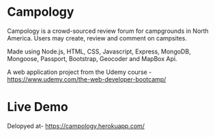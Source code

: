 # Campology
Campology is a crowd-sourced review forum for campgrounds in North America. Users may create, review and comment on campsites. 

Made using Node.js, HTML, CSS, Javascript, Express, MongoDB, Mongoose, Passport, Bootstrap, Geocoder and MapBox Api. 

A web application project from the Udemy course - https://www.udemy.com/the-web-developer-bootcamp/

# Live Demo

Delopyed at- https://campology.herokuapp.com/

